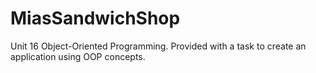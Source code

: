 # MiasSandwichShop
Unit 16 Object-Oriented Programming. Provided with a task to create an application using OOP concepts. 
